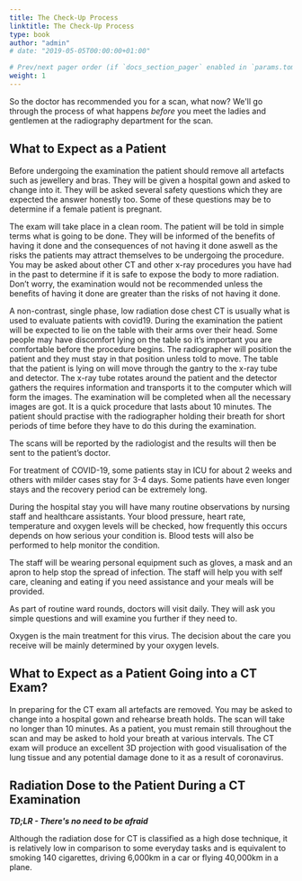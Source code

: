 ```yaml
---
title: The Check-Up Process
linktitle: The Check-Up Process
type: book
author: "admin"
# date: "2019-05-05T00:00:00+01:00"

# Prev/next pager order (if `docs_section_pager` enabled in `params.toml`)
weight: 1
---
```


So the doctor has recommended you for a scan, what now? We'll go through the process of what happens _before_ you meet the ladies and gentlemen at the radiography department for the scan.

## What to Expect as a Patient

Before undergoing the examination the patient should remove all artefacts such as jewellery and bras. They will be given a hospital gown and asked to change into it. They will be asked several safety questions which they are expected the answer honestly too. Some of these questions may be to determine if a female patient is pregnant.

The exam will take place in a clean room. The patient will be told in simple terms what is going to be done. They will be informed of the benefits of having it done and the consequences of not having it done aswell as the risks the patients may attract themselves to be undergoing the procedure. You may be asked about other CT and other x-ray procedures you have had in the past to determine if it is safe to expose the body to more radiation. Don’t worry, the examination would not be recommended unless the benefits of having it done are greater than the risks of not having it done.

A non-contrast, single phase, low radiation dose chest CT is usually what is used to evaluate patients with covid19. During the examination the patient will be expected to lie on the table with their arms over their head. Some people may have discomfort lying on the table so it’s important you are comfortable before the procedure begins.  The radiographer will position the patient and they must stay in that position unless told to move.  The table that the patient is lying on will move through the gantry to the x-ray tube and detector. The x-ray tube rotates around the patient and the detector gathers the requires information and transports it to the computer which will form the images. The examination will be completed when all the necessary images are got. It is a quick procedure that lasts about 10 minutes. The patient should practise with the radiographer holding their breath for short periods of time before they have to do this during the examination.

The scans will be reported by the radiologist and the results will then be sent to the patient’s doctor.

For treatment of COVID-19, some patients stay in ICU for about 2 weeks and others with milder cases stay for 3-4 days. Some patients have even longer stays and the recovery period can be extremely long. 

During the hospital stay you will have many routine observations by nursing staff and healthcare assistants. Your blood pressure, heart rate, temperature and oxygen levels will be checked, how frequently this occurs depends on how serious your condition is. Blood tests will also be performed to help monitor the condition.

The staff will be wearing personal equipment such as gloves, a mask and an apron to help stop the spread of infection. The staff will help you with self care, cleaning and eating if you need assistance and your meals will be provided. 

As part of routine ward rounds, doctors will visit daily. They will ask you simple questions and will examine you further if they need to. 

Oxygen is the main treatment for this virus. The decision about the care you receive will be mainly determined by your oxygen levels. 



<!---
diff authors above and below
-->



## What to Expect as a Patient Going into a CT Exam?

In preparing for the CT exam all artefacts are removed. You may be asked to change into a hospital gown and rehearse breath holds. The scan will take no longer than 10 minutes. As a patient, you must remain still throughout the scan and may be asked to hold your breath at various intervals. The CT exam will produce an excellent 3D projection with good visualisation of the lung tissue and any potential damage done to it as a result of coronavirus.

## Radiation Dose to the Patient During a CT Examination

**_TD;LR - There's no need to be afraid_**

Although the radiation dose for CT is classified as a high dose technique, it is relatively low in comparison to some everyday tasks and is equivalent to smoking 140 cigarettes, driving 6,000km in a car or flying 40,000km in a plane. 
